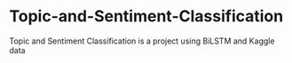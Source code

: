 # Topic-and-Sentiment-Classification
Topic and Sentiment Classification is a project using BiLSTM and Kaggle data
